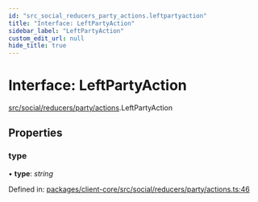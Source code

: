 ```yaml
---
id: "src_social_reducers_party_actions.leftpartyaction"
title: "Interface: LeftPartyAction"
sidebar_label: "LeftPartyAction"
custom_edit_url: null
hide_title: true
---
```


# Interface: LeftPartyAction

[src/social/reducers/party/actions](../modules/src_social_reducers_party_actions.md).LeftPartyAction

## Properties

### type

• **type**: *string*

Defined in: [packages/client-core/src/social/reducers/party/actions.ts:46](https://github.com/xr3ngine/xr3ngine/blob/77d12cea0/packages/client-core/src/social/reducers/party/actions.ts#L46)

